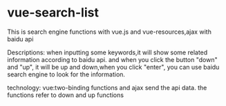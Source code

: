 # vue-search-list

This is  search engine functions with vue.js and vue-resources,ajax with baidu api

Descriptions:
when inputting some keywords,it will show some related information according to baidu api.
and when you click the button "down" and "up", it will be up and down,when you click "enter",
you can use baidu search engine to look for the information.

technology:
vue:two-binding functions and ajax send the api data. 
      the functions refer  to down and up  functions






